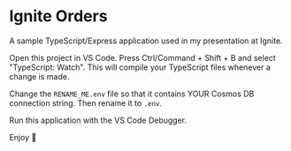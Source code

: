 # Ignite Orders

A sample TypeScript/Express application used in my presentation at Ignite.

Open this project in VS Code. Press Ctrl/Command + Shift + B and select "TypeScript: Watch". This will compile your TypeScript files whenever a change is made.

Change the `RENAME_ME.env` file so that it contains YOUR Cosmos DB connection string. Then rename it to `.env`.

Run this application with the VS Code Debugger.

Enjoy 🎉
